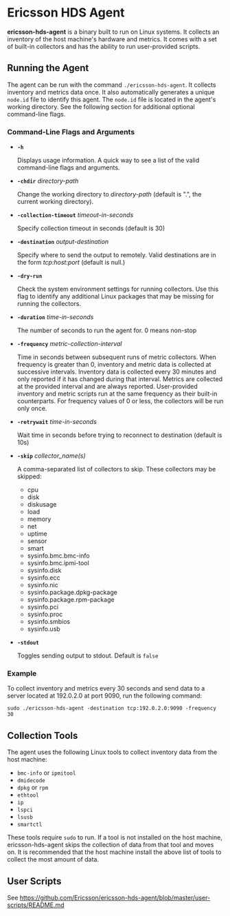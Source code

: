 Ericsson HDS Agent
===========================

**ericsson-hds-agent** is a binary built to run on Linux systems. It collects an inventory of the host machine's hardware and metrics. It comes with a set of built-in collectors and has the ability to run user-provided scripts.

Running the Agent
-----------------

The agent can be run with the command `./ericsson-hds-agent`. It collects inventory and metrics data once. It also automatically generates a unique `node.id` file to identify this agent. The `node.id` file is located in the agent's working directory. See the following section for additional optional command-line flags.

### Command-Line Flags and Arguments

- **`-h`**

  Displays usage information. A quick way to see a list of the valid command-line flags and arguments.

- **`-chdir`**  _directory-path_

  Change the working directory to _directory-path_ (default is ".", the current working directory). 

- **`-collection-timeout`** _timeout-in-seconds_

  Specify collection timeout in seconds (default is 30)

- **`-destination`** _output-destination_
 
  Specify where to send the output to remotely. Valid destinations are in the form _tcp:host:port_ (default is null.) 

- **`-dry-run`**

  Check the system environment settings for running collectors. Use this flag to identify any additional Linux packages that may be missing for running the collectors.

- **`-duration`** _time-in-seconds_

  The number of seconds to run the agent for. 0 means non-stop

- **`-frequency`** _metric-collection-interval_
  
  Time in seconds between subsequent runs of metric collectors. When frequency is greater than 0, inventory and metric data is collected at successive intervals. Inventory data is collected every 30 minutes and only reported if it has changed during that interval. Metrics are collected at the provided interval and are always reported. User-provided inventory and metric scripts run at the same frequency as their built-in counterparts. For frequency values of 0 or less, the collectors will be run only once.

- **`-retrywait`** _time-in-seconds_

  Wait time in seconds before trying to reconnect to destination (default is 10s)

- **`-skip`** _collector_name(s)_

  A comma-separated list of collectors to skip. These collectors may be skipped:

  - cpu
  - disk
  - diskusage
  - load
  - memory
  - net
  - uptime
  - sensor
  - smart
  - sysinfo.bmc.bmc-info
  - sysinfo.bmc.ipmi-tool
  - sysinfo.disk
  - sysinfo.ecc
  - sysinfo.nic
  - sysinfo.package.dpkg-package
  - sysinfo.package.rpm-package
  - sysinfo.pci
  - sysinfo.proc
  - sysinfo.smbios
  - sysinfo.usb

- **`-stdout`**

  Toggles sending output to stdout. Default is `false`

### Example
To collect inventory and metrics every 30 seconds and send data to a server located at 192.0.2.0 at port 9090, run the following command:

```
sudo ./ericsson-hds-agent -destination tcp:192.0.2.0:9090 -frequency 30
```

Collection Tools
----------------

The agent uses the following Linux tools to collect inventory data from the host machine:

 - `bmc-info` or `ipmitool`
 - `dmidecode`
 - `dpkg` or `rpm`
 - `ethtool`
 - `ip`
 - `lspci`
 - `lsusb`
 - `smartctl`

These tools require `sudo` to run. If a tool is not installed on the host machine, ericsson-hds-agent skips the collection of data from that tool and moves on. It is recommended that the host machine install the above list of tools to collect the most amount of data.


User Scripts
------------
See https://github.com/Ericsson/ericsson-hds-agent/blob/master/user-scripts/README.md
